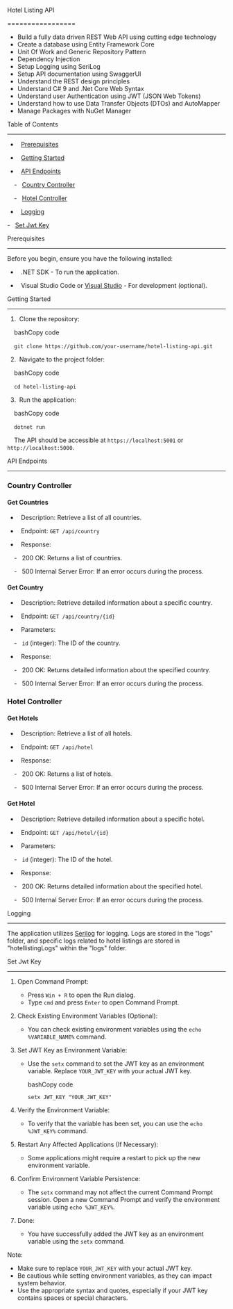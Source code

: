 Hotel Listing API

=================

- Build a fully data driven REST Web API using cutting edge technology
- Create a database using Entity Framework Core
- Unit Of Work and Generic Repository Pattern
- Dependency Injection
- Setup Logging using SeriLog
- Setup API documentation using SwaggerUI
- Understand the REST design principles
- Understand C# 9 and .Net Core Web Syntax
- Understand user Authentication using JWT (JSON Web Tokens)
- Understand how to use Data Transfer Objects (DTOs) and AutoMapper
- Manage Packages with NuGet Manager

Table of Contents

-----------------

-   [Prerequisites](#prerequisites)

-   [Getting Started](#getting-started)

-   [API Endpoints](#api-endpoints)

    -   [Country Controller](#country-controller)

    -   [Hotel Controller](#hotel-controller)

-   [Logging](#logging)

-   [Set Jwt Key](#Set-Jwt-Key)



Prerequisites

-------------

Before you begin, ensure you have the following installed:

-   .NET SDK - To run the application.

-   Visual Studio Code or [Visual Studio](https://visualstudio.microsoft.com/) - For development (optional).

Getting Started

---------------

1.  Clone the repository:

    bashCopy code

    `git clone https://github.com/your-username/hotel-listing-api.git`

2.  Navigate to the project folder:

    bashCopy code

    `cd hotel-listing-api`

3.  Run the application:

    bashCopy code

    `dotnet run`

    The API should be accessible at `https://localhost:5001` or `http://localhost:5000`.

API Endpoints

-------------

### Country Controller

#### Get Countries

-   Description: Retrieve a list of all countries.

-   Endpoint: `GET /api/country`

-   Response:

    -   200 OK: Returns a list of countries.

    -   500 Internal Server Error: If an error occurs during the process.

#### Get Country

-   Description: Retrieve detailed information about a specific country.

-   Endpoint: `GET /api/country/{id}`

-   Parameters:

    -   `id` (integer): The ID of the country.

-   Response:

    -   200 OK: Returns detailed information about the specified country.

    -   500 Internal Server Error: If an error occurs during the process.

### Hotel Controller

#### Get Hotels

-   Description: Retrieve a list of all hotels.

-   Endpoint: `GET /api/hotel`

-   Response:

    -   200 OK: Returns a list of hotels.

    -   500 Internal Server Error: If an error occurs during the process.

#### Get Hotel

-   Description: Retrieve detailed information about a specific hotel.

-   Endpoint: `GET /api/hotel/{id}`

-   Parameters:

    -   `id` (integer): The ID of the hotel.

-   Response:

    -   200 OK: Returns detailed information about the specified hotel.

    -   500 Internal Server Error: If an error occurs during the process.

Logging

-------

The application utilizes [Serilog](https://serilog.net/) for logging. Logs are stored in the "logs" folder, and specific logs related to hotel listings are stored in "hotellistingLogs" within the "logs" folder.

Set Jwt Key

-------
1.  Open Command Prompt:

    -   Press `Win + R` to open the Run dialog.
    -   Type `cmd` and press `Enter` to open Command Prompt.
2.  Check Existing Environment Variables (Optional):

    -   You can check existing environment variables using the `echo %VARIABLE_NAME%` command.
3.  Set JWT Key as Environment Variable:

    -   Use the `setx` command to set the JWT key as an environment variable. Replace `YOUR_JWT_KEY` with your actual JWT key.

        bashCopy code

        `setx JWT_KEY "YOUR_JWT_KEY"`

4.  Verify the Environment Variable:

    -   To verify that the variable has been set, you can use the `echo %JWT_KEY%` command.
5.  Restart Any Affected Applications (If Necessary):

    -   Some applications might require a restart to pick up the new environment variable.
6.  Confirm Environment Variable Persistence:

    -   The `setx` command may not affect the current Command Prompt session. Open a new Command Prompt and verify the environment variable using `echo %JWT_KEY%`.
7.  Done:

    -   You have successfully added the JWT key as an environment variable using the `setx` command.

Note:

-   Make sure to replace `YOUR_JWT_KEY` with your actual JWT key.
-   Be cautious while setting environment variables, as they can impact system behavior.
-   Use the appropriate syntax and quotes, especially if your JWT key contains spaces or special characters.
